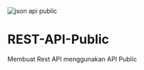 ![json api public](https://user-images.githubusercontent.com/71059706/156874853-9ab80c40-ca4d-434e-81c8-fb6d27192640.png)
# REST-API-Public
Membuat Rest API menggunakan API Public


